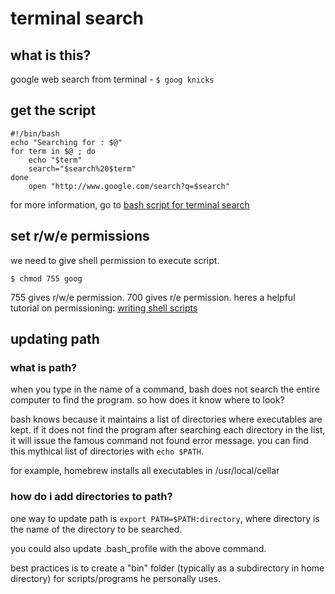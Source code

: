 # terminal search

## what is this? 
google web search from terminal - `$ goog knicks`

## get the script

```
#!/bin/bash
echo "Searching for : $@"
for term in $@ ; do
    echo "$term"
    search="$search%20$term"
done
    open "http://www.google.com/search?q=$search"
```
for more information, go to [bash script for terminal search](https://stackoverflow.com/questions/35741161/google-search-from-terminal)

## set r/w/e permissions
we need to give shell permission to execute script. 
```
$ chmod 755 goog
```
755 gives r/w/e permission. 700 gives r/e permission. heres a helpful tutorial on permissioning: [writing shell scripts](http://linuxcommand.org/wss0010.php)

## updating path

### what is path?
when you type in the name of a command, bash does not search the entire computer to find the program. so how does it know where to look? 

bash knows because it maintains a list of directories where executables are kept. if it does not find the program after searching each directory in the list, it will issue the famous command not found error message. you can find this mythical list of directories with `echo $PATH`.

for example, homebrew installs all executables in /usr/local/cellar

### how do i add directories to path?
one way to update path is `export PATH=$PATH:directory`, where directory is the name of the directory to be searched.

you could also update .bash_profile with the above command.

best practices is to create a "bin" folder (typically as a subdirectory in home directory) for scripts/programs he personally uses. 